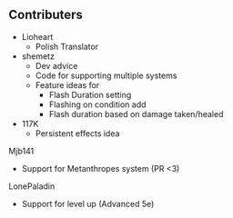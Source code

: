 ## Contributers
- Lioheart
  - Polish Translator
- shemetz
  - Dev advice
  - Code for supporting multiple systems
  - Feature ideas for
    - Flash Duration setting
    - Flashing on condition add
    - Flash duration based on damage taken/healed
- 117K
  - Persistent effects idea

Mjb141
- Support for Metanthropes system (PR <3)

LonePaladin
- Support for level up (Advanced 5e)
